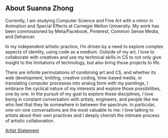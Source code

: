 ## About Suanna Zhong

Currently, I am studying Computer Science and Fine Art with a minor in Animation and Special Effects at Carnegie Mellon University. My work has been commissioned by Meta/Facebook, Pinterest, Common Sense Media, and Dehancer.

In my independent artistic practice, I’m driven by a need to explore complex aspects of identity, using code as a medium. Outside of my art, I love to collaborate with creatives and use my technical skills in CS to not only give insight to the limitations of technology, but also bring those projects to life.  
  
There are infinite permutations of combining art and CS, and whether its web development, knitting, creative coding, time-based media, or translating computer processes into analog form with my paintings, I embrace the cyclical nature of my interests and explore those possibilities, one by one. In the pursuit of my goal to explore these disciplines, I love being in constant conversation with artists, engineers, and people like me who feel that they lie somewhere in between the spectrum. In particular, one-on-one conversations are the most valuable to me: I love talking to artists about their own practices and I deeply cherish the intimate process of artistic collaboration.  

[Artist Statement](https://github.com/suanna0/suanna0/blob/main/Artist%20Statement.md)
